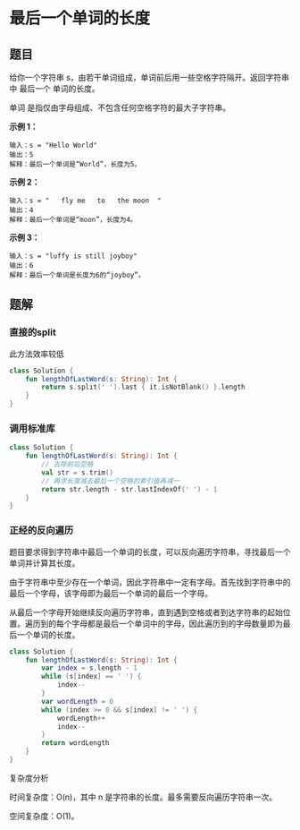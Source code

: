 # 最后一个单词的长度

## 题目

给你一个字符串 s，由若干单词组成，单词前后用一些空格字符隔开。返回字符串中 最后一个 单词的长度。

单词 是指仅由字母组成、不包含任何空格字符的最大子字符串。

**示例 1：**

```text
输入：s = "Hello World"
输出：5
解释：最后一个单词是“World”，长度为5。
```

**示例 2：**

```text
输入：s = "   fly me   to   the moon  "
输出：4
解释：最后一个单词是“moon”，长度为4。
```

**示例 3：**

```text
输入：s = "luffy is still joyboy"
输出：6
解释：最后一个单词是长度为6的“joyboy”。
```

## 题解

### 直接的split

此方法效率较低

```kotlin
class Solution {
    fun lengthOfLastWord(s: String): Int {
        return s.split(' ').last { it.isNotBlank() }.length
    }
}
```

### 调用标准库

```kotlin
class Solution {
    fun lengthOfLastWord(s: String): Int {
        // 去除前后空格
        val str = s.trim()
        // 再求长度减去最后一个空格的索引值再减一
        return str.length - str.lastIndexOf(' ') - 1
    }
}
```

### 正经的反向遍历

题目要求得到字符串中最后一个单词的长度，可以反向遍历字符串，寻找最后一个单词并计算其长度。

由于字符串中至少存在一个单词，因此字符串中一定有字母。首先找到字符串中的最后一个字母，该字母即为最后一个单词的最后一个字母。

从最后一个字母开始继续反向遍历字符串，直到遇到空格或者到达字符串的起始位置。遍历到的每个字母都是最后一个单词中的字母，因此遍历到的字母数量即为最后一个单词的长度。

```kotlin
class Solution {
    fun lengthOfLastWord(s: String): Int {
        var index = s.length - 1
        while (s[index] == ' ') {
            index--
        }
        var wordLength = 0
        while (index >= 0 && s[index] != ' ') {
            wordLength++
            index--
        }
        return wordLength
    }
}
```

复杂度分析

时间复杂度：O(n)，其中 n 是字符串的长度。最多需要反向遍历字符串一次。

空间复杂度：O(1)。
